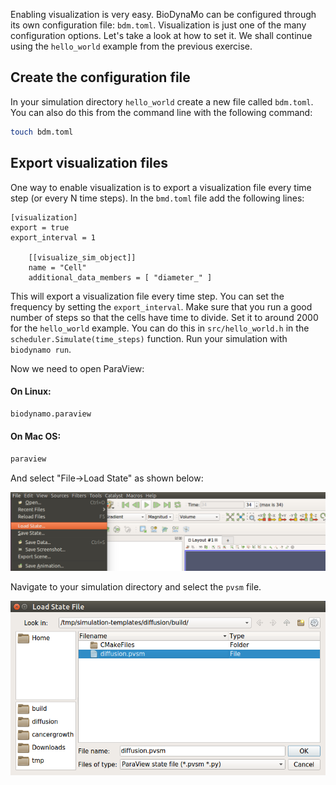 Enabling visualization is very easy. BioDynaMo can be configured through its own
configuration file: `bdm.toml`. Visualization is just one of the many configuration
options. Let's take a look at how to set it. We shall continue using the `hello_world`
example from the previous exercise.

## Create the configuration file

In your simulation directory `hello_world` create a new file called `bdm.toml`.
You can also do this from the command line with the following command:

``` sh
touch bdm.toml
```

## Export visualization files

One way to enable visualization is to export a visualization file every time step
(or every N time steps). In the `bmd.toml` file add the following lines:

```
[visualization]
export = true
export_interval = 1

	[[visualize_sim_object]]
	name = "Cell"
	additional_data_members = [ "diameter_" ]

```

This will export a visualization file every time step. You can set the frequency
by setting the `export_interval`. Make sure that you run a good number of steps
so that the cells have time to divide. Set it to around 2000 for the `hello_world` example.
You can do this in `src/hello_world.h` in the `scheduler.Simulate(time_steps)` function.
Run your simulation with `biodynamo run`.

Now we need to open ParaView:

#### On Linux:

``` sh
biodynamo.paraview
```

#### On Mac OS:

``` sh
paraview
```

And select "File->Load State" as shown below:

![ParaView Load State](images/pv_load_state.png)

Navigate to your simulation directory and select the `pvsm` file.

![ParaView Select *.pvsm](images/pv_select_pvsm.png)

<!-- ## Live visualization

Another way to enable visualization is through ParaView's live visualization.
This feature allows you to inspect your simulation while it is running. In your
`bdm.toml` file you add the following lines:

```
[visualization]
live = true
```
 -->
